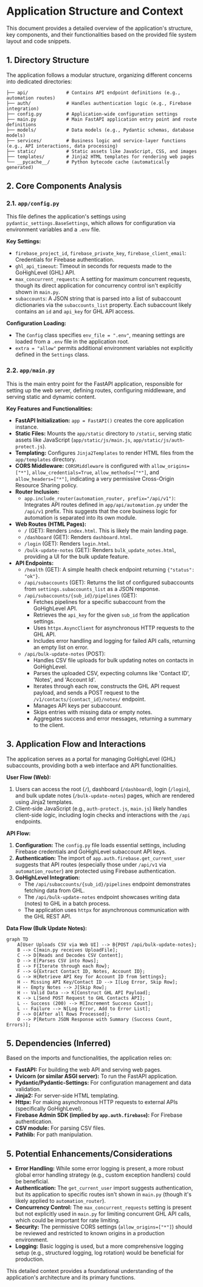 # Application Structure and Context

This document provides a detailed overview of the application's structure, key components, and their functionalities based on the provided file system layout and code snippets.

## 1. Directory Structure

The application follows a modular structure, organizing different concerns into dedicated directories:

```
├── api/              # Contains API endpoint definitions (e.g., automation routes)
├── auth/             # Handles authentication logic (e.g., Firebase integration)
├── config.py         # Application-wide configuration settings
├── main.py           # Main FastAPI application entry point and route definitions
├── models/           # Data models (e.g., Pydantic schemas, database models)
├── services/         # Business logic and service-layer functions (e.g., API interactions, data processing)
├── static/           # Static assets like JavaScript, CSS, and images
├── templates/        # Jinja2 HTML templates for rendering web pages
└── __pycache__/      # Python bytecode cache (automatically generated)
```

## 2. Core Components Analysis

### 2.1. `app/config.py`

This file defines the application's settings using `pydantic_settings.BaseSettings`, which allows for configuration via environment variables and a `.env` file.

**Key Settings:**

*   `firebase_project_id`, `firebase_private_key`, `firebase_client_email`: Credentials for Firebase authentication.
*   `ghl_api_timeout`: Timeout in seconds for requests made to the GoHighLevel (GHL) API.
*   `max_concurrent_requests`: A setting for maximum concurrent requests, though its direct application for concurrency control isn't explicitly shown in `main.py`.
*   `subaccounts`: A JSON string that is parsed into a list of subaccount dictionaries via the `subaccounts_list` property. Each subaccount likely contains an `id` and `api_key` for GHL API access.

**Configuration Loading:**

*   The `Config` class specifies `env_file = ".env"`, meaning settings are loaded from a `.env` file in the application root.
*   `extra = "allow"` permits additional environment variables not explicitly defined in the `Settings` class.

### 2.2. `app/main.py`

This is the main entry point for the FastAPI application, responsible for setting up the web server, defining routes, configuring middleware, and serving static and dynamic content.

**Key Features and Functionalities:**

*   **FastAPI Initialization:** `app = FastAPI()` creates the core application instance.
*   **Static Files:** Mounts the `app/static` directory to `/static`, serving static assets like JavaScript (`app/static/js/main.js`, `app/static/js/auth-protect.js`).
*   **Templating:** Configures `Jinja2Templates` to render HTML files from the `app/templates` directory.
*   **CORS Middleware:** `CORSMiddleware` is configured with `allow_origins=["*"]`, `allow_credentials=True`, `allow_methods=["*"]`, and `allow_headers=["*"]`, indicating a very permissive Cross-Origin Resource Sharing policy.
*   **Router Inclusion:**
    *   `app.include_router(automation_router, prefix="/api/v1")`: Integrates API routes defined in `app/api/automation.py` under the `/api/v1` prefix. This suggests that the core business logic for automation is separated into its own module.
*   **Web Routes (HTML Pages):**
    *   `/` (GET): Renders `index.html`. This is likely the main landing page.
    *   `/dashboard` (GET): Renders `dashboard.html`.
    *   `/login` (GET): Renders `login.html`.
    *   `/bulk-update-notes` (GET): Renders `bulk_update_notes.html`, providing a UI for the bulk update feature.
*   **API Endpoints:**
    *   `/health` (GET): A simple health check endpoint returning `{"status": "ok"}`.
    *   `/api/subaccounts` (GET): Returns the list of configured subaccounts from `settings.subaccounts_list` as a JSON response.
    *   `/api/subaccounts/{sub_id}/pipelines` (GET):
        *   Fetches pipelines for a specific subaccount from the GoHighLevel API.
        *   Retrieves the `api_key` for the given `sub_id` from the application settings.
        *   Uses `httpx.AsyncClient` for asynchronous HTTP requests to the GHL API.
        *   Includes error handling and logging for failed API calls, returning an empty list on error.
    *   `/api/bulk-update-notes` (POST):
        *   Handles CSV file uploads for bulk updating notes on contacts in GoHighLevel.
        *   Parses the uploaded CSV, expecting columns like 'Contact ID', 'Notes', and 'Account Id'.
        *   Iterates through each row, constructs the GHL API request payload, and sends a POST request to the `/v1/contacts/{contact_id}/notes/` endpoint.
        *   Manages API keys per subaccount.
        *   Skips entries with missing data or empty notes.
        *   Aggregates success and error messages, returning a summary to the client.

## 3. Application Flow and Interactions

The application serves as a portal for managing GoHighLevel (GHL) subaccounts, providing both a web interface and API functionalities.

**User Flow (Web):**

1.  Users can access the root (`/`), dashboard (`/dashboard`), login (`/login`), and bulk update notes (`/bulk-update-notes`) pages, which are rendered using Jinja2 templates.
2.  Client-side JavaScript (e.g., `auth-protect.js`, `main.js`) likely handles client-side logic, including login checks and interactions with the `/api` endpoints.

**API Flow:**

1.  **Configuration:** The `config.py` file loads essential settings, including Firebase credentials and GoHighLevel subaccount API keys.
2.  **Authentication:** The import of `app.auth.firebase.get_current_user` suggests that API routes (especially those under `/api/v1` via `automation_router`) are protected using Firebase authentication.
3.  **GoHighLevel Integration:**
    *   The `/api/subaccounts/{sub_id}/pipelines` endpoint demonstrates fetching data from GHL.
    *   The `/api/bulk-update-notes` endpoint showcases writing data (notes) to GHL in a batch process.
    *   The application uses `httpx` for asynchronous communication with the GHL REST API.

**Data Flow (Bulk Update Notes):**

```mermaid
graph TD
    A[User Uploads CSV via Web UI] --> B{POST /api/bulk-update-notes};
    B --> C[main.py receives UploadFile];
    C --> D[Reads and Decodes CSV Content];
    D --> E[Parses CSV into Rows];
    E --> F{Iterate through each Row};
    F --> G{Extract Contact ID, Notes, Account ID};
    G --> H{Retrieve API Key for Account ID from Settings};
    H -- Missing API Key/Contact ID --> I[Log Error, Skip Row];
    H -- Empty Notes --> J[Skip Row];
    H -- Valid Data --> K[Construct GHL API Payload];
    K --> L[Send POST Request to GHL Contacts API];
    L -- Success (200) --> M[Increment Success Count];
    L -- Failure --> N[Log Error, Add to Error List];
    F --> O[After all Rows Processed];
    O --> P[Return JSON Response with Summary (Success Count, Errors)];
```

## 5. Dependencies (Inferred)

Based on the imports and functionalities, the application relies on:

*   **FastAPI:** For building the web API and serving web pages.
*   **Uvicorn (or similar ASGI server):** To run the FastAPI application.
*   **Pydantic/Pydantic-Settings:** For configuration management and data validation.
*   **Jinja2:** For server-side HTML templating.
*   **Httpx:** For making asynchronous HTTP requests to external APIs (specifically GoHighLevel).
*   **Firebase Admin SDK (implied by `app.auth.firebase`):** For Firebase authentication.
*   **CSV module:** For parsing CSV files.
*   **Pathlib:** For path manipulation.

## 5. Potential Enhancements/Considerations

*   **Error Handling:** While some error logging is present, a more robust global error handling strategy (e.g., custom exception handlers) could be beneficial.
*   **Authentication:** The `get_current_user` import suggests authentication, but its application to specific routes isn't shown in `main.py` (though it's likely applied to `automation_router`).
*   **Concurrency Control:** The `max_concurrent_requests` setting is present but not explicitly used in `main.py` for limiting concurrent GHL API calls, which could be important for rate limiting.
*   **Security:** The permissive CORS settings (`allow_origins=["*"]`) should be reviewed and restricted to known origins in a production environment.
*   **Logging:** Basic logging is used, but a more comprehensive logging setup (e.g., structured logging, log rotation) would be beneficial for production.

This detailed context provides a foundational understanding of the application's architecture and its primary functions.